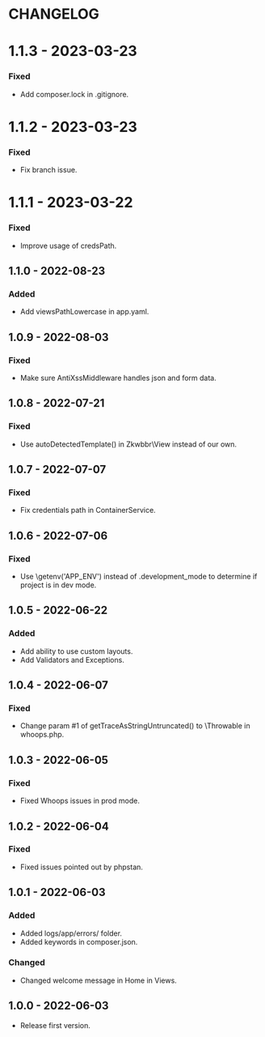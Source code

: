 # CHANGELOG

# 1.1.3 - 2023-03-23

### Fixed

- Add composer.lock in .gitignore.

# 1.1.2 - 2023-03-23

### Fixed

- Fix branch issue.

# 1.1.1 - 2023-03-22

### Fixed

- Improve usage of credsPath.

## 1.1.0 - 2022-08-23

### Added

- Add viewsPathLowercase in app.yaml.

## 1.0.9 - 2022-08-03

### Fixed

- Make sure AntiXssMiddleware handles json and form data.

## 1.0.8 - 2022-07-21

### Fixed

- Use autoDetectedTemplate() in Zkwbbr\View instead of our own.

## 1.0.7 - 2022-07-07

### Fixed

- Fix credentials path in ContainerService.

## 1.0.6 - 2022-07-06

### Fixed

- Use \getenv('APP_ENV') instead of .development_mode to determine if project is in dev mode.

## 1.0.5 - 2022-06-22

### Added

- Add ability to use custom layouts.
- Add Validators and Exceptions.

## 1.0.4 - 2022-06-07

### Fixed

- Change param #1 of getTraceAsStringUntruncated() to \Throwable in whoops.php.

## 1.0.3 - 2022-06-05

### Fixed

- Fixed Whoops issues in prod mode.

## 1.0.2 - 2022-06-04

### Fixed

- Fixed issues pointed out by phpstan.

## 1.0.1 - 2022-06-03

### Added

- Added logs/app/errors/ folder.
- Added keywords in composer.json.

### Changed

- Changed welcome message in Home in Views.

## 1.0.0 - 2022-06-03

- Release first version.